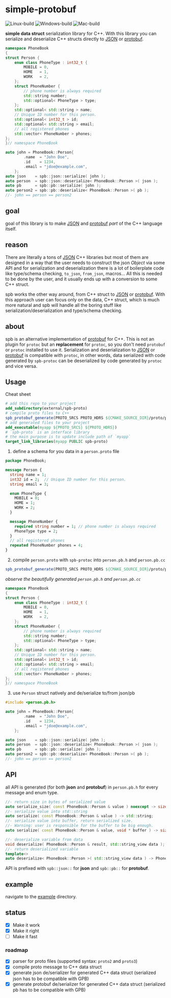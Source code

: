 # simple-protobuf

![Linux-build](https://github.com/tonda-kriz/simple-protobuf/actions/workflows/ci-linux-tests.yml/badge.svg)
![Windows-build](https://github.com/tonda-kriz/simple-protobuf/actions/workflows/ci-windows-tests.yml/badge.svg)
![Mac-build](https://github.com/tonda-kriz/simple-protobuf/actions/workflows/ci-macos-tests.yml/badge.svg)

**simple data struct** serialization library for C++. With this library you can serialize and deserialize C++ structs directly to [JSON](https://json.org) or [protobuf](https://github.com/protocolbuffers/protobuf).

```CPP
namespace PhoneBook
{
struct Person {
    enum class PhoneType : int32_t {
        MOBILE = 0,
        HOME   = 1,
        WORK   = 2,
    };
    struct PhoneNumber {
        // phone number is always required
        std::string number;
        std::optional< PhoneType > type;
    };
    std::optional< std::string > name;
    // Unique ID number for this person.
    std::optional< int32_t > id;
    std::optional< std::string > email;
    // all registered phones
    std::vector< PhoneNumber > phones;
};
}// namespace PhoneBook

auto john = PhoneBook::Person{
        .name  = "John Doe",
        .id    = 1234,
        .email = "jdoe@example.com",
    };
auto json    = spb::json::serialize( john );
auto person  = spb::json::deserialize< PhoneBook::Person >( json );
auto pb      = spb::pb::serialize( john );
auto person2 = spb::pb::deserialize< PhoneBook::Person >( pb );
//- john == person == person2
```

## goal

goal of this library is to make [JSON](https://json.org) and [protobuf](https://github.com/protocolbuffers/protobuf) *part* of the C++ language itself.

## reason

There are literally a tons of [JSON](https://json.org) C++ libraries but most of them are designed in a way that the user needs to construct the json *Object* via some API and for serialization and deserialization there is a lot of boilerplate code like type/schema checking, `to_json`, `from_json`, macros... All this is needed to be done by the user, and it usually ends up with a conversion to some C++ struct.

spb works the other way around, from C++ struct to [JSON](https://json.org) or [protobuf](https://github.com/protocolbuffers/protobuf). With this approach user can focus only on the data, C++ struct, which is much more natural and spb will handle all the boring stuff like serialization/deserialization and type/schema checking.

## about

spb is an alternative implementation of [protobuf](https://github.com/protocolbuffers/protobuf) for C++. This is not an plugin for `protoc` but an **replacement** for `protoc`, so you don't need `protobuf` or `protoc` installed to use it. Serialization and deserialization to [JSON](https://json.org) or [protobuf](https://github.com/protocolbuffers/protobuf) is compatible with `protoc`, in other words, data serialized with code generated by `spb-protoc` can be deserialized by code generated by `protoc` and vice versa.

## Usage

Cheat sheet

```cmake
# add this repo to your project
add_subdirectory(external/spb-proto)
# compile proto files to C++
spb_protobuf_generate(PROTO_SRCS PROTO_HDRS ${CMAKE_SOURCE_DIR}/proto/person.proto)
# add generated files to your project
add_executable(myapp ${PROTO_SRCS} ${PROTO_HDRS})
# `spb-proto` is an interface library
# the main purpose is to update include path of `myapp` 
target_link_libraries(myapp PUBLIC spb-proto)
```

1. define a schema for you data in a `person.proto` file

```proto
package PhoneBook;

message Person {
  string name = 1;
  int32 id = 2;  // Unique ID number for this person.
  string email = 3;

  enum PhoneType {
    MOBILE = 0;
    HOME = 1;
    WORK = 2;
  }

  message PhoneNumber {
    required string number = 1; // phone number is always required
    PhoneType type = 2;
  }
  // all registered phones
  repeated PhoneNumber phones = 4;
}
```

2. compile `person.proto` with `spb-protoc` into `person.pb.h` and `person.pb.cc`

```cmake
spb_protobuf_generate(PROTO_SRCS PROTO_HDRS ${CMAKE_SOURCE_DIR}/proto/person.proto)
```

*observe the beautifully generated `person.pb.h` and `person.pb.cc`*

```C++
namespace PhoneBook
{
struct Person {
    enum class PhoneType : int32_t {
        MOBILE = 0,
        HOME   = 1,
        WORK   = 2,
    };
    struct PhoneNumber {
        // phone number is always required
        std::string number;
        std::optional< PhoneType > type;
    };
    std::optional< std::string > name;
    // Unique ID number for this person.
    std::optional< int32_t > id;
    std::optional< std::string > email;
    // all registered phones
    std::vector< PhoneNumber > phones;
};
}// namespace PhoneBook
```

3. use `Person` struct natively and de/serialize to/from json/pb

```CPP
#include <person.pb.h>

auto john = PhoneBook::Person{
        .name  = "John Doe",
        .id    = 1234,
        .email = "jdoe@example.com",
    };

auto json    = spb::json::serialize( john );
auto person  = spb::json::deserialize< PhoneBook::Person >( json );
auto pb      = spb::pb::serialize( john );
auto person2 = spb::pb::deserialize< PhoneBook::Person >( pb );
//- john == person == person2
```

## API

all API is generated (for both **json** and **protobuf**) in `person.pb.h` for every message and enum type.

```CPP
//- return size in bytes of serialized value
auto serialize_size( const PhoneBook::Person & value ) noexcept -> size_t;
//- serialize value into std::string
auto serialize( const PhoneBook::Person & value ) -> std::string;
//- serialize value into buffer, return serialized size. 
//- Warning: user is responsible for the buffer to be big enough.
auto serialize( const PhoneBook::Person & value, void * buffer ) -> size_t;

//- deserialize variable from data
void deserialize( PhoneBook::Person & result, std::string_view data );
//- return deserialized variable
template<>
auto deserialize< PhoneBook::Person >( std::string_view data ) -> PhoneBook::Person;
```

API is prefixed with `spb::json::` for **json** and `spb::pb::` for **protobuf**.

## example

navigate to the [example](example/) directory.

## status

- [x] Make it work
- [x] Make it right
- [ ] Make it fast

### roadmap

- [x] parser for proto files (supported syntax: `proto2` and `proto3`)
- [x] compile proto message to C++ data struct
- [x] generate json de/serializer for generated C++ data struct (serialized json has to be compatible with GPB)
- [x] generate protobuf de/serializer for generated C++ data struct (serialized pb has to be compatible with GPB)

